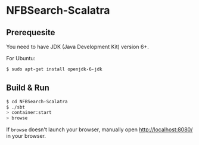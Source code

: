 # NFBSearch-Scalatra #

## Prerequesite

You need to have JDK (Java Development Kit) version 6+.

For Ubuntu:

```sh
$ sudo apt-get install openjdk-6-jdk
```

## Build & Run ##

```sh
$ cd NFBSearch-Scalatra
$ ./sbt
> container:start
> browse
```

If `browse` doesn't launch your browser, manually open [http://localhost:8080/](http://localhost:8080/) in your browser.
